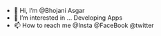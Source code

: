 - 👋 Hi, I’m @Bhojani Asgar
- 👀 I’m interested in ... Developing Apps
- 📫 How to reach me @Insta @FaceBook @twitter

<!---
asgarPeerbits/asgarPeerbits is a ✨ special ✨ repository because its `README.md` (this file) appears on your GitHub profile.
You can click the Preview link to take a look at your changes.
--->
